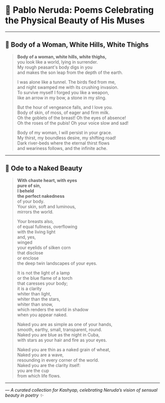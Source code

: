 # 🌹 Pablo Neruda: Poems Celebrating the Physical Beauty of His Muses

---

## 📜 Body of a Woman, White Hills, White Thighs


> **Body of a woman, white hills, white thighs,**  
> you look like a world, lying in surrender.  
> My rough peasant's body digs in you  
> and makes the son leap from the depth of the earth.  
>
> I was alone like a tunnel. The birds fled from me,  
> and night swamped me with its crushing invasion.  
> To survive myself I forged you like a weapon,  
> like an arrow in my bow, a stone in my sling.  
>
> But the hour of vengeance falls, and I love you.  
> Body of skin, of moss, of eager and firm milk.  
> Oh the goblets of the breast! Oh the eyes of absence!  
> Oh the roses of the pubis! Oh your voice slow and sad!  
>
> Body of my woman, I will persist in your grace.  
> My thirst, my boundless desire, my shifting road!  
> Dark river-beds where the eternal thirst flows  
> and weariness follows, and the infinite ache.

---

## 🌺 Ode to a Naked Beauty


> **With chaste heart, with eyes  
> pure of sin,  
> I beheld  
> the perfect nakedness**  
> of your body.  
> Your skin, soft and luminous,  
> mirrors the world.  
>
> Your breasts also,  
> of equal fullness, overflowing  
> with the living light  
> and, yes,  
> winged  
> your eyelids of silken corn  
> that disclose  
> or enclose  
> the deep twin landscapes of your eyes.  
>
> It is not the light of a lamp  
> or the blue flame of a torch  
> that caresses your body;  
> it is a clarity  
> whiter than light,  
> whiter than the stars,  
> whiter than snow,  
> which renders the world in shadow  
> when you appear naked.  
>
> Naked you are as simple as one of your hands,  
> smooth, earthy, small, transparent, round.  
> Naked you are blue as the night in Cuba,  
> with stars as your hair and fire as your eyes.  
>
> Naked you are thin as a naked grain of wheat,  
> Naked you are a wave,  
> resounding in every corner of the world.  
> Naked you are the clarity itself:  
> you are the cup  
> from which life flows.

---

*— A curated collection for Kashyap, celebrating Neruda’s vision of sensual beauty in poetry ✨*